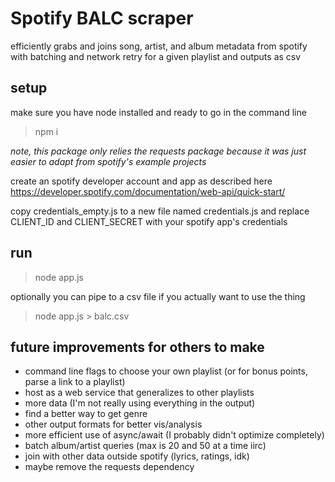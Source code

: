 # Spotify BALC scraper

efficiently grabs and joins song, artist, and album metadata from spotify with batching and network retry for a given playlist and outputs as csv

## setup
make sure you have node installed and ready to go in the command line

> npm i
 
*note, this package only relies the requests package because it was just easier to adapt from spotify's example projects*

create an spotify developer account and app as described here https://developer.spotify.com/documentation/web-api/quick-start/

copy credentials_empty.js to a new file named credentials.js and replace CLIENT_ID and CLIENT_SECRET with your spotify app's credentials

## run
> node app.js

optionally you can pipe to a csv file if you actually want to use the thing

> node app.js > balc.csv

## future improvements for others to make
- command line flags to choose your own playlist (or for bonus points, parse a link to a playlist)
- host as a web service that generalizes to other playlists
- more data (I'm not really using everything in the output)
- find a better way to get genre
- other output formats for better vis/analysis
- more efficient use of async/await (I probably didn't optimize completely)
- batch album/artist queries (max is 20 and 50 at a time iirc)
- join with other data outside spotify (lyrics, ratings, idk)
- maybe remove the requests dependency

